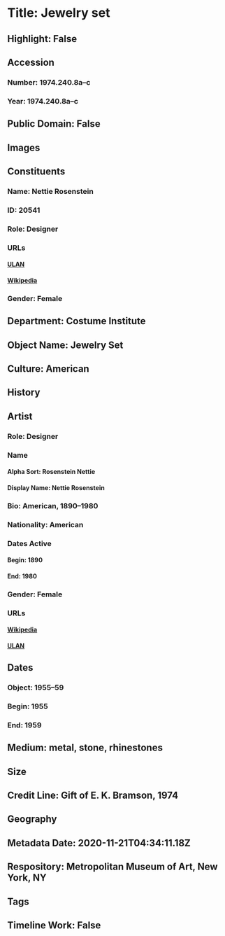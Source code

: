 # Title: Jewelry set
## Highlight: False
## Accession
### Number: 1974.240.8a–c
### Year: 1974.240.8a–c
## Public Domain: False
## Images
## Constituents
### Name: Nettie Rosenstein
### ID: 20541
### Role: Designer
### URLs
#### [ULAN](http://vocab.getty.edu/page/ulan/500336637)
#### [Wikipedia](https://www.wikidata.org/wiki/Q16009373)
### Gender: Female
## Department: Costume Institute
## Object Name: Jewelry Set
## Culture: American
## History
## Artist
### Role: Designer
### Name
#### Alpha Sort: Rosenstein Nettie
#### Display Name: Nettie Rosenstein
### Bio: American, 1890–1980
### Nationality: American
### Dates Active
#### Begin: 1890
#### End: 1980
### Gender: Female
### URLs
#### [Wikipedia](https://www.wikidata.org/wiki/Q16009373)
#### [ULAN](http://vocab.getty.edu/page/ulan/500336637)
## Dates
### Object: 1955–59
### Begin: 1955
### End: 1959
## Medium: metal, stone, rhinestones
## Size
## Credit Line: Gift of E. K. Bramson, 1974
## Geography
## Metadata Date: 2020-11-21T04:34:11.18Z
## Respository: Metropolitan Museum of Art, New York, NY
## Tags
## Timeline Work: False